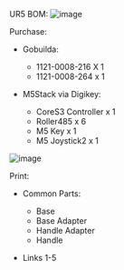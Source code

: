 UR5 BOM:
![image](https://github.com/user-attachments/assets/b6e1d334-c3ce-4308-8328-5c0f3ba33734)


Purchase:
- Gobuilda:
  - 1121-0008-216 X 1
  - 1121-0008-264 x 1

 - M5Stack via Digikey:
   - CoreS3 Controller x 1
   - Roller485 x 6
   - M5 Key x 1
   - M5 Joystick2 x 1
  
![image](https://github.com/user-attachments/assets/a542cf81-168a-4393-a0c0-ae3e3e9df70c)

Print:
  - Common Parts:
    - Base
    - Base Adapter
    - Handle Adapter
    - Handle

  - Links 1-5
